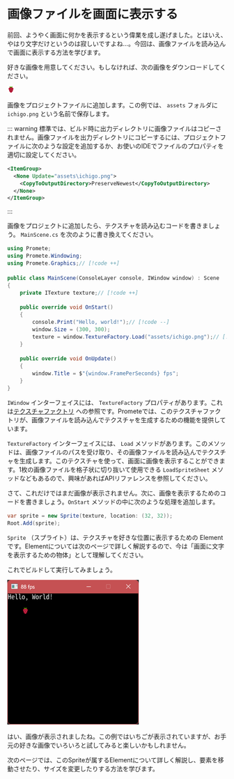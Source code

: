 # 画像ファイルを画面に表示する

前回、ようやく画面に何かを表示するという偉業を成し遂げました。とはいえ、やはり文字だけというのは寂しいですよね…。今回は、画像ファイルを読み込んで画面に表示する方法を学びます。

好きな画像を用意してください。もしなければ、次の画像をダウンロードしてください。

[![いちご](/assets/ichigo.png)](/assets/ichigo.png)

画像をプロジェクトファイルに追加します。この例では、 `assets` フォルダに `ichigo.png` という名前で保存します。

::: warning
標準では、ビルド時に出力ディレクトリに画像ファイルはコピーされません。画像ファイルを出力ディレクトリにコピーするには、プロジェクトファイルに次のような設定を追加するか、お使いのIDEでファイルのプロパティを適切に設定してください。

```xml
<ItemGroup>
  <None Update="assets\ichigo.png">
    <CopyToOutputDirectory>PreserveNewest</CopyToOutputDirectory>
  </None>
</ItemGroup>
```
:::

画像をプロジェクトに追加したら、テクスチャを読み込むコードを書きましょう。 `MainScene.cs` を次のように書き換えてください。


```csharp
using Promete;
using Promete.Windowing;
using Promete.Graphics;// [!code ++]

public class MainScene(ConsoleLayer console, IWindow window) : Scene
{
    private ITexture texture;// [!code ++]

    public override void OnStart()
    {
        console.Print("Hello, world!");// [!code --]
        window.Size = (300, 300);
        texture = window.TextureFactory.Load("assets/ichigo.png");// [!code ++]
    }

    public override void OnUpdate()
    {
        window.Title = $"{window.FramePerSeconds} fps";
    }
}
```

`IWindow` インターフェイスには、 `TextureFactory` プロパティがあります。これは[テクスチャファクトリ](/guide/features/texture-factory) への参照です。Prometeでは、このテクスチャファクトリが、画像ファイルを読み込んでテクスチャを生成するための機能を提供しています。

`TextureFactory` インターフェイスには、 `Load` メソッドがあります。このメソッドは、画像ファイルのパスを受け取り、その画像ファイルを読み込んでテクスチャを生成します。このテクスチャを使って、画面に画像を表示することができます。1枚の画像ファイルを格子状に切り抜いて使用できる `LoadSpriteSheet` メソッドなどもあるので、興味があればAPIリファレンスを参照してください。

さて、これだけではまだ画像が表示されません。次に、画像を表示するためのコードを書きましょう。`OnStart` メソッドの中に次のような処理を追加します。

```csharp
var sprite = new Sprite(texture, location: (32, 32));
Root.Add(sprite);
```

`Sprite` （スプライト）は、テクスチャを好きな位置に表示するための Element です。Elementについては次のページで詳しく解説するので、今は「画面に文字を表示するための物体」として理解してください。

これでビルドして実行してみましょう。

![いちごを表示したウィンドウ](/assets/window-with-ichigo.png)

はい、画像が表示されましたね。この例ではいちごが表示されていますが、お手元の好きな画像でいろいろと試してみると楽しいかもしれません。

次のページでは、このSpriteが属するElementについて詳しく解説し、要素を移動させたり、サイズを変更したりする方法を学びます。


